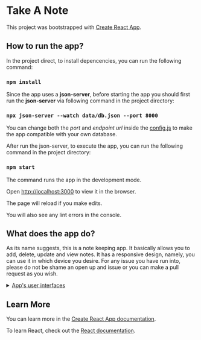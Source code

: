 # Take A Note

This project was bootstrapped with [Create React App](https://github.com/facebook/create-react-app).

## How to run the app?

In the project direct, to install depencencies, you can run the following command:

### `npm install`

Since the app uses a **json-server**, before starting the app you should first run the **json-server** via following command in the project directory:

### `npx json-server --watch data/db.json --port 8000`

You can change both the _port_ and _endpoint url_ inside the [config.js](https://github.com/recep-yildirim/Note-App/blob/master/src/config.js) to make the app compatible with your own database.

After run the json-server, to execute the app, you can run the following command in the project directory:

### `npm start`

The command runs the app in the development mode.

Open [http://localhost:3000](http://localhost:3000) to view it in the browser.

The page will reload if you make edits.

You will also see any lint errors in the console.

## What does the app do?

As its name suggests, this is a note keeping app. It basically allows you to add, delete, update and view notes. It has a responsive design, namely, you can use it in which device you desire. For any issue you have run into, please do not be shame an open up and issue or you can make a pull request as you wish.

<details>
    <summary><a href="https://github.com/recep-yildirim/Note-App/tree/master/screenshots">App's user interfaces</a></summary>
    <ul>
      <details>
        <summary>Notes Page</summary>
        <img alt="Notes Page" src="https://github.com/recep-yildirim/Note-App/blob/master/screenshots/notes.png">
      </details>
      <details>
        <summary>Create Note Page</summary>
        <img alt="Create Note Page" src="https://github.com/recep-yildirim/Note-App/blob/master/screenshots/create.png">
      </details>  
      <details>
        <summary>Edit Note Card</summary>
        <img alt="Edit Note Card" src="https://github.com/recep-yildirim/Note-App/blob/master/screenshots/edit.png">
      </details>       
    <ul>
</details>

## Learn More

You can learn more in the [Create React App documentation](https://facebook.github.io/create-react-app/docs/getting-started).

To learn React, check out the [React documentation](https://reactjs.org/).
